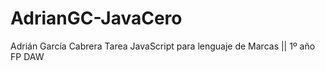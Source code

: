 # AdrianGC-JavaCero
Adrián García Cabrera
Tarea JavaScript para lenguaje de Marcas || 1º año FP DAW
